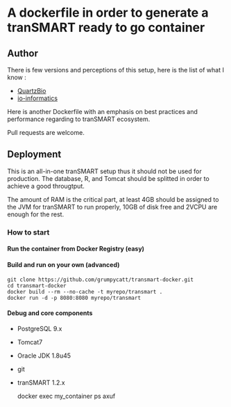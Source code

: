 # A dockerfile in order to generate a tranSMART ready to go container

## Author
There is few versions and perceptions of this setup, here is the list of what I know :
* [QuartzBio](https://github.com/quartzbio/transmart-docker)
* [io-informatics](https://github.com/io-informatics/transmart-docker)

Here is another Dockerfile with an emphasis on best practices and performance regarding to tranSMART ecosystem.

Pull requests are welcome.

## Deployment
This is an all-in-one tranSMART setup thus it should not be used for production. The database, R, and Tomcat should be splitted in order to achieve a good througtput.

The amount of RAM is the critical part, at least 4GB should be assigned to the JVM for tranSMART to run properly, 10GB of disk free and 2VCPU are enough for the rest.

### How to start

#### Run the container from Docker Registry (easy)


#### Build and run on your own (advanced)
    git clone https://github.com/grumpycatt/transmart-docker.git
    cd transmart-docker
    docker build --rm --no-cache -t myrepo/transmart .
    docker run -d -p 8080:8080 myrepo/transmart


#### Debug and core components
* PostgreSQL 9.x
* Tomcat7
* Oracle JDK 1.8u45
* git
* tranSMART 1.2.x


    docker exec my_container ps axuf
